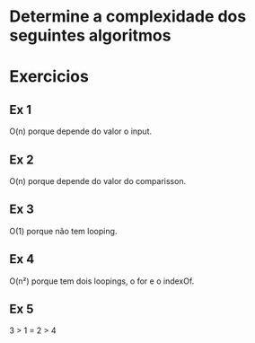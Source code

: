 # Determine a complexidade dos seguintes algoritmos

# Exercicios

## Ex 1

O(n) porque depende do valor o input.

## Ex 2

O(n) porque depende do valor do comparisson.

## Ex 3

O(1) porque não tem looping.

## Ex 4

O(n²) porque tem dois loopings, o for e o indexOf.

## Ex 5

3 > 1 = 2 > 4
